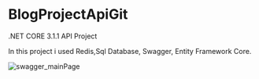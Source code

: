 # BlogProjectApiGit
.NET CORE 3.1.1 API Project

In this project i used Redis,Sql Database, Swagger, Entity Framework Core.

![swagger_mainPage](http://prntscr.com/rltb3v)
